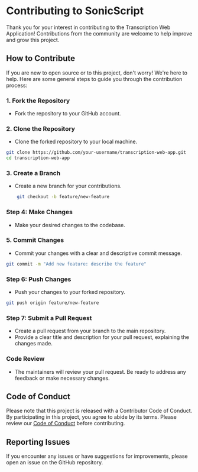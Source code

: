 # Contributing to SonicScript

Thank you for your interest in contributing to the Transcription Web Application! Contributions from the community are welcome to help improve and grow this project.

## How to Contribute

If you are new to open source or to this project, don't worry! We're here to help. Here are some general steps to guide you through the contribution process:

### 1. Fork the Repository

- Fork the repository to your GitHub account.

### 2. Clone the Repository

- Clone the forked repository to your local machine.

```bash
git clone https://github.com/your-username/transcription-web-app.git
cd transcription-web-app
```

### 3. Create a Branch

- Create a new branch for your contributions.

```bash
    git checkout -b feature/new-feature
```

### Step 4: Make Changes

- Make your desired changes to the codebase.

### 5. Commit Changes

- Commit your changes with a clear and descriptive commit message.

```bash
git commit -m "Add new feature: describe the feature"
```

### Step 6: Push Changes

- Push your changes to your forked repository.

```bash
git push origin feature/new-feature
```

### Step 7: Submit a Pull Request

- Create a pull request from your branch to the main repository.
- Provide a clear title and description for your pull request, explaining the changes made.

### Code Review

- The maintainers will review your pull request. Be ready to address any feedback or make necessary changes.

## Code of Conduct

Please note that this project is released with a Contributor Code of Conduct. By participating in this project, you agree to abide by its terms. Please review our [Code of Conduct](CODE_OF_CONDUCT.md) before contributing.

## Reporting Issues

If you encounter any issues or have suggestions for improvements, please open an issue on the GitHub repository.
